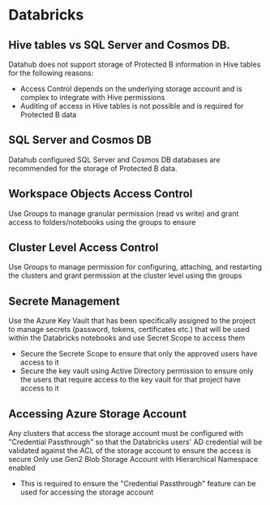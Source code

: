 # Databricks

## Hive tables vs SQL Server and Cosmos DB.

Datahub does not support storage of Protected B information in Hive tables for the following reasons:
- Access Control depends on the underlying storage account and is complex to integrate with Hive permissions
- Auditing of access in Hive tables is not possible and is required for Protected B data

## SQL Server and Cosmos DB

Datahub configured SQL Server and Cosmos DB databases are recommended for the storage of Protected B data.

## Workspace Objects Access Control
Use Groups to manage granular permission (read vs write) and grant access to folders/notebooks using the groups to ensure 

## Cluster Level Access Control
Use Groups to manage permission for configuring, attaching, and restarting the clusters and grant permission at the cluster level using the groups

## Secrete Management
Use the Azure Key Vault that has been specifically assigned to the project to manage secrets (password, tokens, certificates etc.) that will be used within the Databricks notebooks and use Secret Scope to access them
- Secure the Secrete Scope to ensure that only the approved users have access to it
- Secure the key vault using Active Directory permission to ensure only the users that require access to the key vault for that project have access to it

## Accessing Azure Storage Account
Any clusters that access the storage account must be configured with "Credential Passthrough" so that the Databricks users' AD credential will be validated against the ACL of the storage account to ensure the access is secure
Only use Gen2 Blob Storage Account with Hierarchical Namespace enabled 
- This is required to ensure the "Credential Passthrough" feature can be used for accessing the storage account


